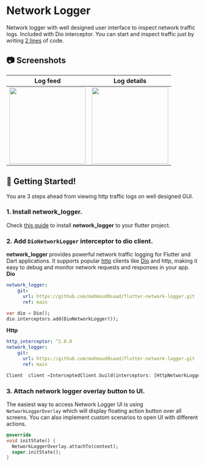 # Network Logger
Network logger with well designed user interface to inspect network traffic logs. Included with Dio interceptor. You can start and inspect traffic just by writing [2 lines](https://github.com/TheMisir/flutter-network-logger/blob/master/example/lib/main.dart#L30-L31) of code.

## 📷 Screenshots

|Log feed|Log details|
|:-:|:-:|
|<img width="200" src="https://raw.githubusercontent.com/TheMisir/flutter-network-logger/master/screenshots/1.jpg" />|<img width="200" src="https://raw.githubusercontent.com/TheMisir/flutter-network-logger/master/screenshots/2.jpg" />|

## 🚀 Getting Started!

You are 3 steps ahead from viewing http traffic logs on well designed GUI.

### 1. Install **network_logger**.
Check [this guide](https://pub.dev/packages/network_logger/install) to install **network_logger** to your flutter project.

### 2. Add `DioNetworkLogger` interceptor to dio client.

**network_logger** provides powerful network traffic logging for Flutter and Dart applications. It supports popular [http](https://pub.dev/packages/http) clients like [Dio](https://pub.dev/packages/dio) and http, making it easy to debug and monitor network requests and responses in your app.
**Dio**
```yaml
network_logger:
    git:
      url: https://github.com/mahmoud0saad/flutter-network-logger.git
      ref: main
```
```dart
var dio = Dio();
dio.interceptors.add(DioNetworkLogger());
```

**Http**

```yaml
http_interceptor: ^2.0.0
network_logger:
    git:
      url: https://github.com/mahmoud0saad/flutter-network-logger.git
      ref: main
```


```dart
Client  client =InterceptedClient.build(interceptors: [HttpNetworkLogger()]);
```


### 3. Attach network logger overlay button to UI.

The easiest way to access Network Logger UI is using `NetworkLoggerOverlay` which will display floating action button over all screens. You can also implement custom scenarios to open UI with different actions.

```dart
@override
void initState() {
  NetworkLoggerOverlay.attachTo(context);
  super.initState();
}
```
